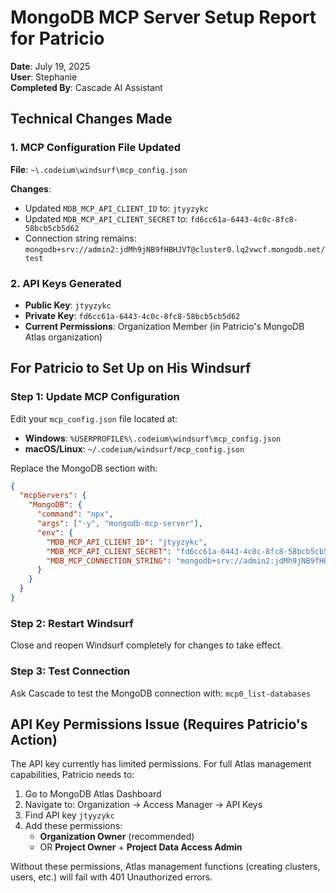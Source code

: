 # MongoDB MCP Server Setup Report for Patricio
**Date**: July 19, 2025  
**User**: Stephanie  
**Completed By**: Cascade AI Assistant

## Technical Changes Made

### 1. MCP Configuration File Updated
**File**: `~\.codeium\windsurf\mcp_config.json`

**Changes**:
- Updated `MDB_MCP_API_CLIENT_ID` to: `jtyyzykc`
- Updated `MDB_MCP_API_CLIENT_SECRET` to: `fd6cc61a-6443-4c0c-8fc8-58bcb5cb5d62`
- Connection string remains: `mongodb+srv://admin2:jdMh9jNB9fHBHJVT@cluster0.lq2vwcf.mongodb.net/test`

### 2. API Keys Generated
- **Public Key**: `jtyyzykc`
- **Private Key**: `fd6cc61a-6443-4c0c-8fc8-58bcb5cb5d62`
- **Current Permissions**: Organization Member (in Patricio's MongoDB Atlas organization)

## For Patricio to Set Up on His Windsurf

### Step 1: Update MCP Configuration
Edit your `mcp_config.json` file located at:
- **Windows**: `%USERPROFILE%\.codeium\windsurf\mcp_config.json`
- **macOS/Linux**: `~/.codeium/windsurf/mcp_config.json`

Replace the MongoDB section with:
```json
{
  "mcpServers": {
    "MongoDB": {
      "command": "npx",
      "args": ["-y", "mongodb-mcp-server"],
      "env": {
        "MDB_MCP_API_CLIENT_ID": "jtyyzykc",
        "MDB_MCP_API_CLIENT_SECRET": "fd6cc61a-6443-4c0c-8fc8-58bcb5cb5d62",
        "MDB_MCP_CONNECTION_STRING": "mongodb+srv://admin2:jdMh9jNB9fHBHJVT@cluster0.lq2vwcf.mongodb.net/test?retryWrites=true&w=majority"
      }
    }
  }
}
```

### Step 2: Restart Windsurf
Close and reopen Windsurf completely for changes to take effect.

### Step 3: Test Connection
Ask Cascade to test the MongoDB connection with: `mcp0_list-databases`

## API Key Permissions Issue (Requires Patricio's Action)
The API key currently has limited permissions. For full Atlas management capabilities, Patricio needs to:

1. Go to MongoDB Atlas Dashboard
2. Navigate to: Organization → Access Manager → API Keys
3. Find API key `jtyyzykc`
4. Add these permissions:
   - **Organization Owner** (recommended)
   - OR **Project Owner** + **Project Data Access Admin**

Without these permissions, Atlas management functions (creating clusters, users, etc.) will fail with 401 Unauthorized errors.
